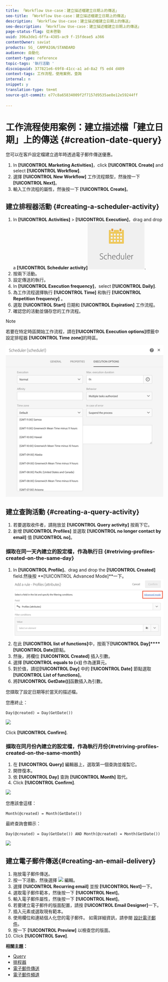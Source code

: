 ```yaml
---
title: 「Workflow Use-case：建立描述檔建立日期上的傳送」
seo-title: 「Workflow Use-case：建立描述檔建立日期上的傳送」
description: 「Workflow Use-case：建立描述檔建立日期上的傳送」
seo-description: 「Workflow Use-case：建立描述檔建立日期上的傳送」
page-status-flag: 從未啓動
uuid: 396a3de1-6ffa-4385-ac9 f-15fdeae5 a366
contentOwner: saviat
products: SG_ CAMPAIGN/STANDARD
audience: 自動化
content-type: reference
topic-tags: '執行活動 '
discoiquuid: 377821e6-69f8-41cc-a1 ad-8a2 f5 ed4 d409
context-tags: 工作流程，使用案例，查詢
internal: n
snippet: y
translation-type: tm+mt
source-git-commit: e77c8a65834009f2f7157d9535ae8e12e59244ff

---
```



# 工作流程使用案例：建立描述檔「建立日期」上的傳送 {#creation-date-query}

您可以在客戶設定檔建立週年時透過電子郵件傳送優惠。

1. In **[!UICONTROL Marketing Activities]**，click **[!UICONTROL Create]** and select **[!UICONTROL Workflow]**.
1. 選擇 **[!UICONTROL New Workflow]** 工作流程類型，然後按一下 **[!UICONTROL Next]**。
1. 輸入工作流程的屬性，然後按一下 **[!UICONTROL Create]**。

## 建立排程器活動 {#creating-a-scheduler-activity}

1. In **[!UICONTROL Activities]** &gt; **[!UICONTROL Execution]**，drag and drop a **[!UICONTROL Scheduler activity]**![](assets/scheduler_icon.png).
1. 按兩下活動。
1. 設定傳送的執行。
1. In **[!UICONTROL Execution frequency]**，select **[!UICONTROL Daily]**.
1. 為工作流程選擇執行 **[!UICONTROL Time]** 和執行 **[!UICONTROL Repetition frequency]** 。
1. 選取 **[!UICONTROL Start]** 日期和 **[!UICONTROL Expiration]** 工作流程。
1. 確認您的活動並儲存您的工作流程。

>[!NOTE]
>
>若要在特定時區開始工作流程，請在&#x200B;**[!UICONTROL Execution options]**&#x200B;標籤中設定排程器 **[!UICONTROL Time zone]**&#x200B;的時區。

![](assets/time_zone.png)

## 建立查詢活動 {#creating-a-query-activity}

1. 若要選取收件者，請拖放並 **[!UICONTROL Query activity]** 按兩下它。
1. 新增 **[!UICONTROL Profiles]** 並選取 **[!UICONTROL no longer contact by email]** 值 **[!UICONTROL no]**。

### 擷取在同一天內建立的設定檔，作為執行日 {#retriving-profiles-created-on-the-same-day}

1. In **[!UICONTROL Profile]**、drag and drop the **[!UICONTROL Created]** field.然後按 **[!UICONTROL Advanced Mode]**一下。
   ![](assets/advanced_mode.png)
1. 在此 **[!UICONTROL list of functions]**&#x200B;中，按兩下&#x200B;**[!UICONTROL Day]****[!UICONTROL Date]**&#x200B;節點。
1. 然後，將欄位 **[!UICONTROL Created]** 插入引數。
1. 選擇 **[!UICONTROL equals to (=)]** 作為運算元。
1. 對於值，請從&#x200B;**[!UICONTROL Day]** 中的 **[!UICONTROL Date]** 節點選取 **[!UICONTROL List of functions]**。
1. 將&#x200B;**[!UICONTROL GetDate()]**&#x200B;函數插入為引數。

您擷取了設定日期等於當天的描述檔。

您應終止：

```Day(@created) = Day(GetDate())```

![](assets/day_creation_query.png)

Click **[!UICONTROL Confirm]**.

### 擷取在同月份內建立的設定檔，作為執行月份{#retriving-profiles-created-on-the-same-month}

1. 在 **[!UICONTROL Query]** 編輯器上，選取第一個查詢並複製它。
1. 開啓復本。
1. 依 **[!UICONTROL Day]** 查詢 **[!UICONTROL Month]** 取代。
1. Click **[!UICONTROL Confirm]**.

![](assets/month_rule.png)

您應該會這樣：

``` Month(@created) = Month(GetDate()) ```

最終查詢會顯示：

```Day(@created) = Day(GetDate()) AND Month(@created) = Month(GetDate())```

![](assets/expression_editor_1.png)

## 建立電子郵件傳送{#creating-an-email-delivery}

1. 拖放電子郵件傳送。
1. 按一下活動，然後選擇 ![](assets/edit_darkgrey-24px.png) 編輯。
1. 選擇 **[!UICONTROL Recurring email]** 並按 **[!UICONTROL Next]**&#x200B;一下。
1. 選取電子郵件範本，然後按一下 **[!UICONTROL Next]**。
1. 輸入電子郵件屬性，然後按一下 **[!UICONTROL Next]**。
1. 若要建立電子郵件的版面配置，請按 **[!UICONTROL Email Designer]**&#x200B;一下。
1. 插入元素或選取現有範本。
1. 使用欄位和連結個人化您的電子郵件。
如需詳細資訊，請參閱 [設計電子郵件](../../designing/using/about-email-content-design.md#designing-an-email-content-from-scratch)。
1. 按一下 **[!UICONTROL Preview]** 以檢查您的版面。
1. Click **[!UICONTROL Save]**.

**相關主題：**

* [Query](../../automating/using/query.md)
* [排程器](../../automating/using/scheduler.md)
* [電子郵件傳送](../../automating/using/email-delivery.md)
* [電子郵件頻道](../../channels/using/creating-an-email.md)
